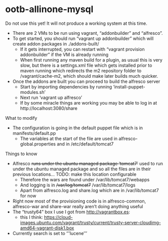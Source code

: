 ootb-allinone-mysql
===================

Do not use this yet! It will not produce a working system at this time.

* There are 2 VMs to be run using vagrant, “addonbuilder” and “alfresco”.
* To get started, you should run “vagrant up addonbuilder” which will create addon packages
  in ./addons-built/
    * If it gets interrupted, you can restart with “vagrant provision addonbuilder” if the
      VM is already running
    * When first running any maven build for a plugin, as usual this is very slow, but there is a settings.xml file which gets
      installed prior to maven running which redirects the m2 repository folder to /vagrant/cache-m2, which should make later builds
      much quicker. 
* Once the addons are built you can proceed to build the alfresco server
    * Start by importing dependencies by running ‘install-puppet-modules.sh’
    * Next run ‘vagrant up alfresco’
    * If by some miracle things are working you may be able to log in at http://localhost:3080/share

What to modify

* The configuration is going in the default puppet file which is in manifests/default.pp
    * The variables at the start of the file are used in alfresco-global.properties and in /etc/default/tomcat7

Things to know

* Alfresco <s>runs under the ubuntu managed package ‘tomcat7’</s> used to run under the ubuntu
  managed package and so all the files are in their previous locations... TODO: make this location configurable
    * Therefore the wars are found under /var/lib/tomcat7/webapps
    * And logging is in <s>/var/log/tomcat7</s> /var/lib/tomcat7/logs
    * Apart from alfresco.log and share.log which are in /var/lib/tomcat7 for now
* Right now most of the provisioning code is in alfresco-common, alfresco-war and share-war really aren’t doing anything useful
* The “trusty64” box I use I got from http://vagrantbox.es: 
    * this I think: https://cloud-images.ubuntu.com/vagrant/trusty/current/trusty-server-cloudimg-amd64-vagrant-disk1.box
* Currently search is set to ‘’’lucene’’’
